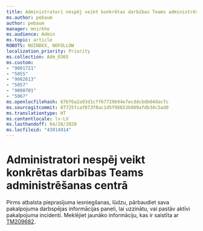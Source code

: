 ```yaml
---
title: Administratori nespēj veikt konkrētas darbības Teams administrēšanas centrā
ms.author: pebaum
author: pebaum
manager: mnirkhe
ms.audience: Admin
ms.topic: article
ROBOTS: NOINDEX, NOFOLLOW
localization_priority: Priority
ms.collection: Adm_O365
ms.custom:
- "9001721"
- "5055"
- "9002613"
- "5057"
- "9000701"
- "5067"
ms.openlocfilehash: 676f6a2a93d1cff67729b94e7ecddcbdb04dacfc
ms.sourcegitcommit: 07725fcaf073f0ac145f98653b989afdb34c5ad0
ms.translationtype: HT
ms.contentlocale: lv-LV
ms.lasthandoff: 04/28/2020
ms.locfileid: "43914914"
---
```

# <a name="admins-unable-to-perform-certain-functions-in-the-teams-admin-center"></a>Administratori nespēj veikt konkrētas darbības Teams administrēšanas centrā

Pirms atbalsta pieprasījuma iesniegšanas, lūdzu, pārbaudiet sava pakalpojuma darbspējas informācijas paneli, lai uzzinātu, vai pastāv aktīvi pakalpojuma incidenti. Meklējiet jaunāko informāciju, kas ir saistīta ar [TM209682](https://admin.microsoft.com/AdminPortal/Home/#/servicehealth?eventid=TM209682).

